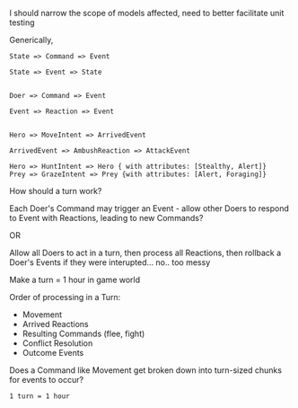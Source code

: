 I should narrow the scope of models affected, need to better facilitate unit testing

Generically,
```
State => Command => Event

State => Event => State
```


```

Doer => Command => Event

Event => Reaction => Event


Hero => MoveIntent => ArrivedEvent

ArrivedEvent => AmbushReaction => AttackEvent

Hero => HuntIntent => Hero { with attributes: [Stealthy, Alert]}
Prey => GrazeIntent => Prey {with attributes: [Alert, Foraging]}

```

How should a turn work?

Each Doer's Command may trigger an Event - allow other Doers to respond to Event with Reactions, leading to new Commands?

OR

Allow all Doers to act in a turn, then process all Reactions, then rollback a Doer's Events if they were interupted... no.. too messy

Make a turn = 1 hour in game world 

Order of processing in a Turn:

- Movement
- Arrived Reactions
- Resulting Commands (flee, fight)
- Conflict Resolution
- Outcome Events

Does a Command like Movement get broken down into turn-sized chunks for events to occur?

```
1 turn = 1 hour



```
